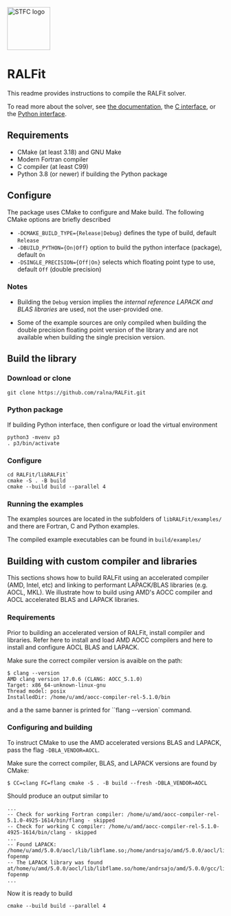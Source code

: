 <img alt="STFC logo" src="https://www.ukri.org/wp-content/uploads/2022/03/ukri-stfc-square-logo.png" width=100>

# RALFit

This readme provides instructions to compile the RALFit solver.

To read more about the solver, see
[the documentation](https://ralfit.readthedocs.io/projects/Fortran/en/latest/), the
[C interface](https://ralfit.readthedocs.io/projects/C/en/latest/), or the
[Python interface](https://ralfit.readthedocs.io/projects/Python/en/latest/).


## Requirements

* CMake (at least 3.18) and GNU Make
* Modern Fortran compiler
* C compiler (at least C99)
* Python 3.8 (or newer) if building the Python package

## Configure

The package uses CMake to configure and Make build. The following
CMake options are briefly described

  * `-DCMAKE_BUILD_TYPE={Release|Debug}` defines the type of build, default `Release`
  * `-DBUILD_PYTHON={On|Off}` option to build the python interface (package), default `On`
  * `-DSINGLE_PRECISION={Off|On}` selects which floating point type to
    use, default `Off` (double precision)

### Notes

 * Building the `Debug` version implies the _internal reference LAPACK
   and BLAS libraries_ are used, not the user-provided one.

 * Some of the example sources are only compiled when building the double
   precision floating point version of the library and are not available
   when building the single precision version.

## Build the library

### Download or clone
```{terminal}
git clone https://github.com/ralna/RALFit.git
```

### Python package
If building Python interface, then configure or load the virtual environment
```{terminal}
python3 -mvenv p3
. p3/bin/activate
```

### Configure
```{terminal}
cd RALFit/libRALFit`
cmake -S . -B build
cmake --build build --parallel 4
```

### Running the examples

The examples sources are located in the subfolders of `libRALFit/examples/` and there are Fortran, C and Python examples.

The compiled example executables can be found in `build/examples/`


## Building with custom compiler and libraries

This sections shows how to build RALFit using an accelerated compiler (AMD,
Intel, etc) and linking to performant LAPACK/BLAS libraries (e.g. AOCL, MKL).
We illustrate how to build using AMD's AOCC compiler and AOCL accelerated BLAS
and LAPACK libraries.

### Requirements

Prior to building an accelerated version of RALFit, install compiler and libraries.
Refer here to install and load AMD AOCC compilers and here to install and configure AOCL BLAS and LAPACK.

Make sure the correct compiler version is avaible on the path:
```{terminal}
$ clang --version
AMD clang version 17.0.6 (CLANG: AOCC_5.1.0)
Target: x86_64-unknown-linux-gnu
Thread model: posix
InstalledDir: /home/u/amd/aocc-compiler-rel-5.1.0/bin
```
and a the same banner is printed for ``flang --version` command.

### Configuring and building

To instruct CMake to use the AMD accelerated versions BLAS and LAPACK, pass the
flag `-DBLA_VENDOR=AOCL`.

Make sure the correct compiler, BLAS, and LAPACK versions are found by CMake:
```{terminal}
$ CC=clang FC=flang cmake -S . -B build --fresh -DBLA_VENDOR=AOCL
```
Should produce an output similar to
```{terminal}
...
-- Check for working Fortran compiler: /home/u/amd/aocc-compiler-rel-5.1.0-4925-1614/bin/flang - skipped
-- Check for working C compiler: /home/u/amd/aocc-compiler-rel-5.1.0-4925-1614/bin/clang - skipped
...
-- Found LAPACK: /home/u/amd/5.0.0/aocl/lib/libflame.so;/home/andrsajo/amd/5.0.0/aocl/lib/libblis.so;-fopenmp
-- The LAPACK library was found at/home/u/amd/5.0.0/aocl/lib/libflame.so/home/andrsajo/amd/5.0.0/gcc/lib/libblis.so-fopenmp
...
```

Now it is ready to build
```{terminal}
cmake --build build --parallel 4
```